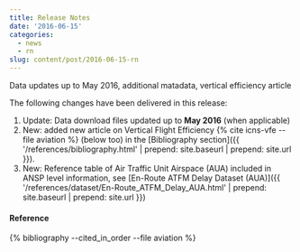 ```yaml
---
title: Release Notes
date: '2016-06-15'
categories:
  - news
  - rn
slug: content/post/2016-06-15-rn
---
```


Data updates up to May 2016, additional matadata, vertical efficiency article

The following changes have been delivered in this release:

1. Update: Data download files updated up to **May 2016** (when applicable)
1. New: added new article on Vertical Flight Efficiency {% cite icns-vfe --file
   aviation  %} (below too) in the
   [Bibliography section]({{ '/references/bibliography.html' | prepend: site.baseurl | prepend: site.url }}).
3. New: Reference table of Air Traffic Unit Airspace (AUA) included in ANSP level information,
   see [En-Route ATFM Delay Dataset (AUA)]({{ '/references/dataset/En-Route_ATFM_Delay_AUA.html' | prepend: site.baseurl | prepend: site.url }})




#### Reference

{% bibliography --cited_in_order --file aviation %}

